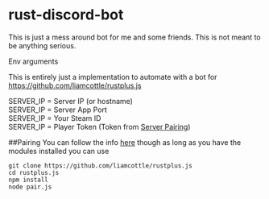 # rust-discord-bot
This is just a mess around bot for me and some friends. This is not meant to be anything serious.

Env arguments

This is entirely just a implementation to automate with a bot for https://github.com/liamcottle/rustplus.js

SERVER_IP = Server IP (or hostname)  
SERVER_IP = Server App Port  
SERVER_IP = Your Steam ID  
SERVER_IP = Player Token (Token from [Server Pairing](#pairing))

##Pairing
You can follow the info [here](https://github.com/liamcottle/rustplus.js/blob/master/README.md#using-the-cli-pair-tool)
though as long as you have the modules installed you can use

```
git clone https://github.com/liamcottle/rustplus.js
cd rustplus.js
npm install
node pair.js
```

